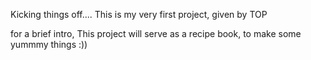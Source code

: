 Kicking things off....
This is my very first project, given by TOP

for a brief intro,
This project will serve as a recipe book, to make some yummmy things :)) 